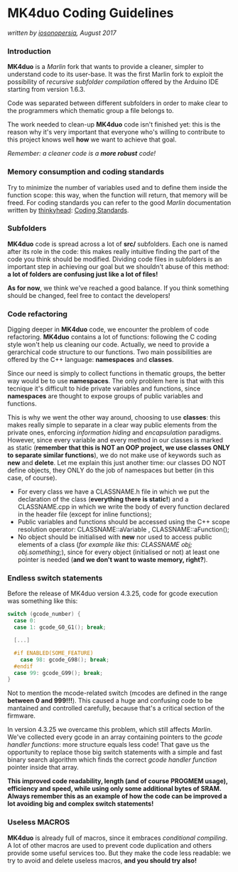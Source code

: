 # MK4duo Coding Guidelines
_written by [iosonopersia](https://github.com/iosonopersia), August 2017_

### Introduction
**MK4duo** is a _Marlin_ fork that wants to provide a cleaner, simpler to understand code to its user-base. It was the first Marlin fork to exploit the possibility of _recursive subfolder compilation_ offered by the Arduino IDE starting from version 1.6.3.

Code was separated between different subfolders in order to make clear to the programmers which thematic group a file belongs to.

The work needed to clean-up **MK4duo** code isn't finished yet: this is the reason why it's very important that everyone who's willing to contribute to this project knows well **how** we want to achieve that goal.

_Remember: a cleaner code is a **more robust** code!_

### Memory consumption and coding standards
Try to minimize the number of variables used and to define them inside the function scope: this way, when the function will return, that memory will be freed. For coding standards you can refer to the good _Marlin_ documentation written by [thinkyhead](https://github.com/thinkyhead): [Coding Standards](https://github.com/MarlinFirmware/MarlinDocumentation/blob/master/_development/coding_standards.md).

### Subfolders
**MK4duo** code is spread across a lot of **src/** subfolders. Each one is named after its role in the code: this makes really intuitive finding the part of the code you think should be modified. Dividing code files in subfolders is an important step in achieving our goal but we shouldn't abuse of this method: **a lot of folders are confusing just like a lot of files!**

**As for now**, we think we've reached a good balance. If you think something should be changed, feel free to contact the developers!

### Code refactoring
Digging deeper in **MK4duo** code, we encounter the problem of code refactoring. **MK4duo** contains a lot of functions: following the C coding style won't help us cleaning our code. Actually, we need to provide a gerarchical code structure to our functions. Two main possibilities are offered by the C++ language: **namespaces** and **classes**.

Since our need is simply to collect functions in thematic groups, the better way would be to use **namespaces**. The only problem here is that with this tecnique it's difficult to hide private variables and functions, since **namespaces** are thought to expose groups of public variables and functions.

This is why we went the other way around, choosing to use **classes**: this makes really simple to separate in a clear way public elements from the private ones, enforcing _information hiding_ and _encapsulation_ paradigms. However, since every variable and every method in our classes is marked as static (**remember that this is NOT an OOP project, we use classes ONLY to separate similar functions**), we do not make use of keywords such as **new** and **delete**. Let me explain this just another time: our classes DO NOT define objects, they ONLY do the job of namespaces but better (in this case, of course).

- For every class we have a CLASSNAME.h file in which we put the declaration of the class (**everything there is static!**) and a CLASSNAME.cpp in which we write the body of every function declared in the header file (except for inline functions);
- Public variables and functions should be accessed using the C++ scope resolution operator: CLASSNAME::aVariable , CLASSNAME::aFunction();
- No object should be initialised with **new** nor used to access public elements of a class (_for example like this: CLASSNAME obj; obj.something;_), since for every object (initialised or not) at least one pointer is needed (**and we don't want to waste memory, right?**).

### Endless switch statements
Before the release of MK4duo version 4.3.25, code for gcode execution was something like this:

```cpp
switch (gcode_number) {
  case 0:
  case 1: gcode_G0_G1(); break;

  [...]

  #if ENABLED(SOME_FEATURE)
    case 98: gcode_G98(); break;
  #endif
  case 99: gcode_G99(); break;
}
```

Not to mention the mcode-related switch (mcodes are defined in the range **between 0 and 999!!!**). This caused a huge and confusing code to be mantained and controlled carefully, because that's a critical section of the firmware.

In version 4.3.25 we overcame this problem, which still affects _Marlin_. We've collected every gcode in an array containing pointers to the _gcode handler functions_: more structure equals less code! That gave us the opportunity to replace those big switch statements with a simple and fast binary search algorithm which finds the correct _gcode handler function_ pointer inside that array.

**This improved code readability, length (and of course PROGMEM usage), efficiency and speed, while using only some additional bytes of SRAM.**
**Always remember this as an example of how the code can be improved a lot avoiding big and complex switch statements!**

### Useless MACROS
**MK4duo** is already full of macros, since it embraces _conditional compiling_. A lot of other macros are used to prevent code duplication and others provide some useful services too. But they make the code less readable: we try to avoid and delete useless macros, **and you should try also!**
